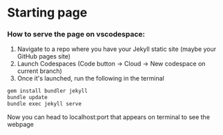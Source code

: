 # Starting page

### How to serve the page on vscodespace:
1. Navigate to a repo where you have your Jekyll static site (maybe your GitHub pages site)
2. Launch Codespaces (Code button -> Cloud -> New codespace on current branch)
3. Once it's launched, run the following in the terminal

```bash
gem install bundler jekyll
bundle update
bundle exec jekyll serve
```
Now you can head to localhost:port that appears on terminal to see the webpage